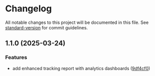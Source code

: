 # Changelog

All notable changes to this project will be documented in this file. See [standard-version](https://github.com/conventional-changelog/standard-version) for commit guidelines.

## 1.1.0 (2025-03-24)


### Features

* add enhanced tracking report with analytics dashboards ([9df4cf0](https://github.com/sclibraries/course-reserves/commit/9df4cf01a3f93f225ffc52149f2d360d4502fb67))
